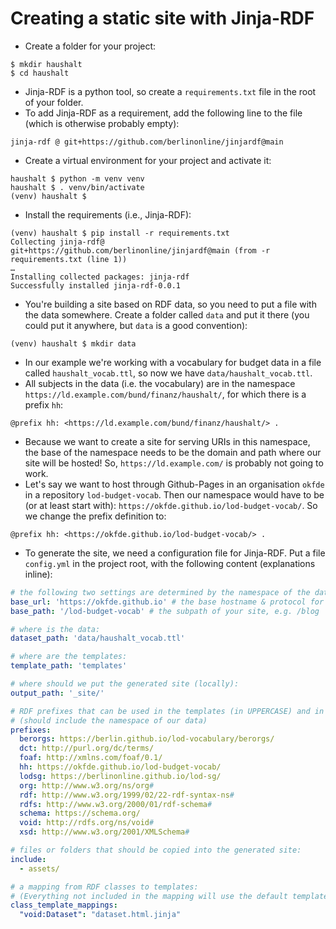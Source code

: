 # Creating a static site with Jinja-RDF

- Create a folder for your project:

```
$ mkdir haushalt
$ cd haushalt
```

- Jinja-RDF is a python tool, so create a `requirements.txt` file in the root of your folder.
- To add Jinja-RDF as a requirement, add the following line to the file (which is otherwise probably empty):

```
jinja-rdf @ git+https://github.com/berlinonline/jinjardf@main
```

- Create a virtual environment for your project and activate it:

```
haushalt $ python -m venv venv
haushalt $ . venv/bin/activate
(venv) haushalt $
```

- Install the requirements (i.e., Jinja-RDF):

```
(venv) haushalt $ pip install -r requirements.txt
Collecting jinja-rdf@ git+https://github.com/berlinonline/jinjardf@main (from -r requirements.txt (line 1))
…
Installing collected packages: jinja-rdf
Successfully installed jinja-rdf-0.0.1
```

- You're building a site based on RDF data, so you need to put a file with the data somewhere. Create a folder called `data` and put it there (you could put it anywhere, but `data` is a good convention):

```
(venv) haushalt $ mkdir data
```

- In our example we're working with a vocabulary for budget data in a file called `haushalt_vocab.ttl`, so now we have `data/haushalt_vocab.ttl`.
- All subjects in the data (i.e. the vocabulary) are in the namespace `https://ld.example.com/bund/finanz/haushalt/`, for which there is a prefix `hh`:

```turtle
@prefix hh: <https://ld.example.com/bund/finanz/haushalt/> .
```

- Because we want to create a site for serving URIs in this namespace, the base of the namespace needs to be the domain and path where our site will be hosted! So, `https://ld.example.com/` is probably not going to work.
- Let's say we want to host through Github-Pages in an organisation `okfde` in a repository `lod-budget-vocab`. Then our namespace would have to be (or at least start with): `https://okfde.github.io/lod-budget-vocab/`. So we change the prefix definition to:

```turtle
@prefix hh: <https://okfde.github.io/lod-budget-vocab/> .
```

- To generate the site, we need a configuration file for Jinja-RDF. Put a file `config.yml` in the project root, with the following content (explanations inline):

```yaml
# the following two settings are determined by the namespace of the data/vocab we want to serve
base_url: 'https://okfde.github.io' # the base hostname & protocol for your site, e.g. http://example.com
base_path: '/lod-budget-vocab' # the subpath of your site, e.g. /blog

# where is the data:
dataset_path: 'data/haushalt_vocab.ttl'

# where are the templates:
template_path: 'templates'

# where should we put the generated site (locally):
output_path: '_site/'

# RDF prefixes that can be used in the templates (in UPPERCASE) and in SPARQL queries (as is):
# (should include the namespace of our data)
prefixes:
  berorgs: https://berlin.github.io/lod-vocabulary/berorgs/
  dct: http://purl.org/dc/terms/
  foaf: http://xmlns.com/foaf/0.1/
  hh: https://okfde.github.io/lod-budget-vocab/
  lodsg: https://berlinonline.github.io/lod-sg/
  org: http://www.w3.org/ns/org#
  rdf: http://www.w3.org/1999/02/22-rdf-syntax-ns#
  rdfs: http://www.w3.org/2000/01/rdf-schema#
  schema: https://schema.org/
  void: http://rdfs.org/ns/void#
  xsd: http://www.w3.org/2001/XMLSchema#

# files or folders that should be copied into the generated site:
include:
  - assets/

# a mapping from RDF classes to templates:
# (Everything not included in the mapping will use the default template.)
class_template_mappings:
  "void:Dataset": "dataset.html.jinja"
```
